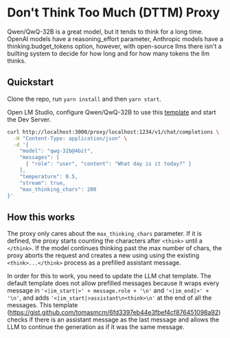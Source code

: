 # Don't Think Too Much (DTTM) Proxy

Qwen/QwQ-32B is a great model, but it tends to think for a long time. OpenAI models have a reasoning_effort parameter, Anthropic models have a thinking.budget_tokens option, however, with open-source llms there isn't a builting system to decide for how long and for how many tokens the llm thinks.

## Quickstart

Clone the repo, run `yarn install` and then `yarn start`.

Open LM Studio, configure Qwen/QwQ-32B to use this [template](https://gist.github.com/tomasmcm/6fd3397eb44e3fbef4cf876451098a92) and start the Dev Server.

```sh
curl http://localhost:3000/proxy/localhost:1234/v1/chat/completions \
  -H "Content-Type: application/json" \
  -d '{
    "model": "qwq-32b@4bit",
    "messages": [
      { "role": "user", "content": "What day is it today?" }
    ],
    "temperature": 0.5,
    "stream": true,
    "max_thinking_chars": 200
}'
```

## How this works

The proxy only cares about the `max_thinking_chars` parameter. If it is defined, the proxy starts counting the characters after `<think>` until a `</think>`. If the model continues thinking past the max number of chars, the proxy aborts the request and creates a new using using the existing `<think>...</think>` process as a prefilled assistant message.

In order for this to work, you need to update the LLM chat template. The default template does not allow prefilled messages because it wraps every message in `'<|im_start|>' + message.role + '\n'` and `'<|im_end|>' + '\n'`, and adds `'<|im_start|>assistant\n<think>\n'` at the end of all the messages.
This template (https://gist.github.com/tomasmcm/6fd3397eb44e3fbef4cf876451098a92) checks if there is an assistant message as the last message and allows the LLM to continue the generation as if it was the same message.
